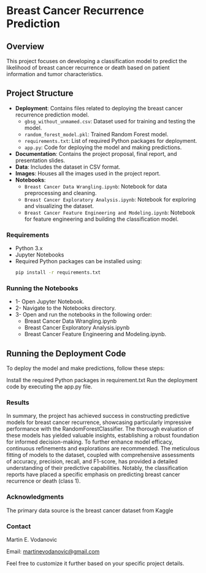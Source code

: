 # Breast Cancer Recurrence Prediction

## Overview
This project focuses on developing a classification model to predict the likelihood of breast cancer recurrence or death based on patient information and tumor characteristics.

## Project Structure
- **Deployment**: Contains files related to deploying the breast cancer recurrence prediction model.
  - `gbsg_without_unmamed.csv`: Dataset used for training and testing the model.
  - `random_forest_model.pkl`: Trained Random Forest model.
  - `requirements.txt`: List of required Python packages for deployment.
  - `app.py`: Code for deploying the model and making predictions.
- **Documentation**: Contains the project proposal, final report, and presentation slides.
- **Data**: Includes the dataset in CSV format.
- **Images**: Houses all the images used in the project report.
- **Notebooks**:
  - `Breast Cancer Data Wrangling.ipynb`: Notebook for data preprocessing and cleaning.
  - `Breast Cancer Exploratory Analysis.ipynb`: Notebook for exploring and visualizing the dataset.
  - `Breast Cancer Feature Engineering and Modeling.ipynb`: Notebook for feature engineering and building the classification model.

### Requirements
- Python 3.x
- Jupyter Notebooks
- Required Python packages can be installed using:
  ```bash
  pip install -r requirements.txt

### Running the Notebooks
- 1-	Open Jupyter Notebook.
- 2-	Navigate to the Notebooks directory.
- 3-	Open and run the notebooks in the following order:
    * Breast Cancer Data Wrangling.ipynb
    * Breast Cancer Exploratory Analysis.ipynb
    * Breast Cancer Feature Engineering and Modeling.ipynb.

## Running the Deployment Code
To deploy the model and make predictions, follow these steps:

Install the required Python packages in requirement.txt
Run the deployment code by executing the app.py file.

### Results
In summary, the project has achieved success in constructing predictive models for breast cancer recurrence, showcasing particularly impressive performance with the RandomForestClassifier. The thorough evaluation of these models has yielded valuable insights, establishing a robust foundation for informed decision-making. To further enhance model efficacy, continuous refinements and explorations are recommended. The meticulous fitting of models to the dataset, coupled with comprehensive assessments of accuracy, precision, recall, and F1-score, has provided a detailed understanding of their predictive capabilities. Notably, the classification reports have placed a specific emphasis on predicting breast cancer recurrence or death (class 1).

### Acknowledgments
The primary data source is the breast cancer dataset from Kaggle

### Contact
Martin E. Vodanovic

Email: martinevodanovic@gmail.com

Feel free to customize it further based on your specific project details.


